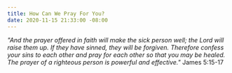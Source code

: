 ```yaml
---
title: How Can We Pray For You?
date: 2020-11-15 21:33:00 -08:00
---
```


*"And the prayer offered in faith will make the sick person well; the Lord will raise them up. If they have sinned, they will be forgiven. Therefore confess your sins to each other and pray for each other so that you may be healed.  The prayer of a righteous person is powerful and effective."*   James 5:15-17